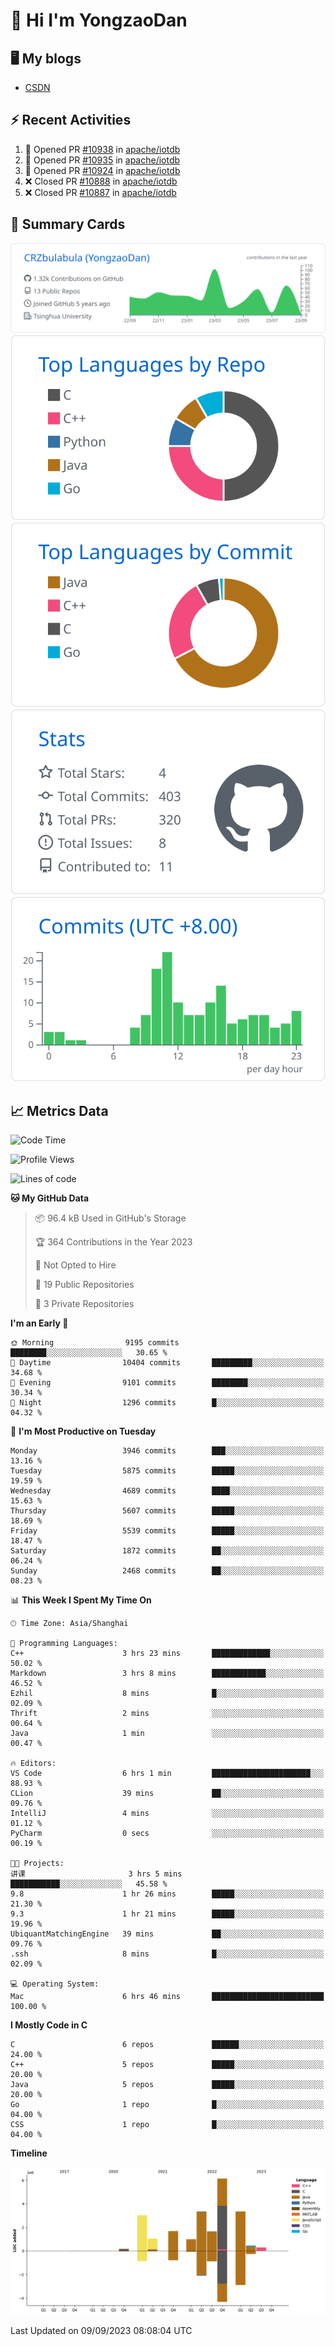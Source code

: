 # 👋 Hi I'm YongzaoDan

## 🖥 My blogs
  + [CSDN](https://blog.csdn.net/CRZbulabula?type=blog)

## ⚡ Recent Activities
<!--START_SECTION:activity-->
1. 💪 Opened PR [#10938](https://github.com/apache/iotdb/pull/10938) in [apache/iotdb](https://github.com/apache/iotdb)
2. 💪 Opened PR [#10935](https://github.com/apache/iotdb/pull/10935) in [apache/iotdb](https://github.com/apache/iotdb)
3. 💪 Opened PR [#10924](https://github.com/apache/iotdb/pull/10924) in [apache/iotdb](https://github.com/apache/iotdb)
4. ❌ Closed PR [#10888](https://github.com/apache/iotdb/pull/10888) in [apache/iotdb](https://github.com/apache/iotdb)
5. ❌ Closed PR [#10887](https://github.com/apache/iotdb/pull/10887) in [apache/iotdb](https://github.com/apache/iotdb)
<!--END_SECTION:activity-->

## 🎑 Summary Cards

[![](https://raw.githubusercontent.com/CRZbulabula/CRZbulabula/main/profile-summary-card-output/github/0-profile-details.svg)](https://github.com/vn7n24fzkq/github-profile-summary-cards)
[![](https://raw.githubusercontent.com/CRZbulabula/CRZbulabula/main/profile-summary-card-output/github/1-repos-per-language.svg)](https://github.com/vn7n24fzkq/github-profile-summary-cards) [![](https://raw.githubusercontent.com/CRZbulabula/CRZbulabula/main/profile-summary-card-output/github/2-most-commit-language.svg)](https://github.com/vn7n24fzkq/github-profile-summary-cards)
[![](https://raw.githubusercontent.com/CRZbulabula/CRZbulabula/main/profile-summary-card-output/github/3-stats.svg)](https://github.com/vn7n24fzkq/github-profile-summary-cards) [![](https://raw.githubusercontent.com/CRZbulabula/CRZbulabula/main/profile-summary-card-output/github/4-productive-time.svg)](https://github.com/vn7n24fzkq/github-profile-summary-cards)

## 📈 Metrics Data

<!--START_SECTION:waka-->
![Code Time](http://img.shields.io/badge/Code%20Time-300%20hrs%207%20mins-blue)

![Profile Views](http://img.shields.io/badge/Profile%20Views-0-blue)

![Lines of code](https://img.shields.io/badge/From%20Hello%20World%20I%27ve%20Written-22.1%20million%20lines%20of%20code-blue)

**🐱 My GitHub Data** 

> 📦 96.4 kB Used in GitHub's Storage 
 > 
> 🏆 364 Contributions in the Year 2023
 > 
> 🚫 Not Opted to Hire
 > 
> 📜 19 Public Repositories 
 > 
> 🔑 3 Private Repositories 
 > 
**I'm an Early 🐤** 

```text
🌞 Morning                9195 commits        ████████░░░░░░░░░░░░░░░░░   30.65 % 
🌆 Daytime                10404 commits       █████████░░░░░░░░░░░░░░░░   34.68 % 
🌃 Evening                9101 commits        ████████░░░░░░░░░░░░░░░░░   30.34 % 
🌙 Night                  1296 commits        █░░░░░░░░░░░░░░░░░░░░░░░░   04.32 % 
```
📅 **I'm Most Productive on Tuesday** 

```text
Monday                   3946 commits        ███░░░░░░░░░░░░░░░░░░░░░░   13.16 % 
Tuesday                  5875 commits        █████░░░░░░░░░░░░░░░░░░░░   19.59 % 
Wednesday                4689 commits        ████░░░░░░░░░░░░░░░░░░░░░   15.63 % 
Thursday                 5607 commits        █████░░░░░░░░░░░░░░░░░░░░   18.69 % 
Friday                   5539 commits        █████░░░░░░░░░░░░░░░░░░░░   18.47 % 
Saturday                 1872 commits        ██░░░░░░░░░░░░░░░░░░░░░░░   06.24 % 
Sunday                   2468 commits        ██░░░░░░░░░░░░░░░░░░░░░░░   08.23 % 
```


📊 **This Week I Spent My Time On** 

```text
🕑︎ Time Zone: Asia/Shanghai

💬 Programming Languages: 
C++                      3 hrs 23 mins       █████████████░░░░░░░░░░░░   50.02 % 
Markdown                 3 hrs 8 mins        ████████████░░░░░░░░░░░░░   46.52 % 
Ezhil                    8 mins              █░░░░░░░░░░░░░░░░░░░░░░░░   02.09 % 
Thrift                   2 mins              ░░░░░░░░░░░░░░░░░░░░░░░░░   00.64 % 
Java                     1 min               ░░░░░░░░░░░░░░░░░░░░░░░░░   00.47 % 

🔥 Editors: 
VS Code                  6 hrs 1 min         ██████████████████████░░░   88.93 % 
CLion                    39 mins             ██░░░░░░░░░░░░░░░░░░░░░░░   09.76 % 
IntelliJ                 4 mins              ░░░░░░░░░░░░░░░░░░░░░░░░░   01.12 % 
PyCharm                  0 secs              ░░░░░░░░░░░░░░░░░░░░░░░░░   00.19 % 

🐱‍💻 Projects: 
讲课                       3 hrs 5 mins        ███████████░░░░░░░░░░░░░░   45.58 % 
9.8                      1 hr 26 mins        █████░░░░░░░░░░░░░░░░░░░░   21.30 % 
9.3                      1 hr 21 mins        █████░░░░░░░░░░░░░░░░░░░░   19.96 % 
UbiquantMatchingEngine   39 mins             ██░░░░░░░░░░░░░░░░░░░░░░░   09.76 % 
.ssh                     8 mins              █░░░░░░░░░░░░░░░░░░░░░░░░   02.09 % 

💻 Operating System: 
Mac                      6 hrs 46 mins       █████████████████████████   100.00 % 
```

**I Mostly Code in C** 

```text
C                        6 repos             ██████░░░░░░░░░░░░░░░░░░░   24.00 % 
C++                      5 repos             █████░░░░░░░░░░░░░░░░░░░░   20.00 % 
Java                     5 repos             █████░░░░░░░░░░░░░░░░░░░░   20.00 % 
Go                       1 repo              █░░░░░░░░░░░░░░░░░░░░░░░░   04.00 % 
CSS                      1 repo              █░░░░░░░░░░░░░░░░░░░░░░░░   04.00 % 
```



**Timeline**

![Lines of Code chart](https://raw.githubusercontent.com/CRZbulabula/CRZbulabula/main/assets/bar_graph.png)


 Last Updated on 09/09/2023 08:08:04 UTC
<!--END_SECTION:waka-->

